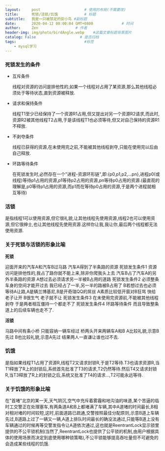 ```yaml
---
layout:     post                    # 使用的布局(不需要改)
title:      死锁/活锁/饥饿            # 标题
subtitle:   我是一只被禁足的安小鸟 #副标题
date:       2020-04-12 00:00:04 GMT+0800             # 时间
author:     Zen                 # 作者
header-img: img/photo/birdAngle.webp    #这篇文章标题背景图片
catalog: False                    # 是否归档
tags:                               #标签
    - mysql学习
---
```


### 死锁发生的条件

+ 互斥条件

    线程对资源的访问是排他性的,如果一个线程对占用了某资源,那么其他线程必须处于等待状态,直到资源被释放.

+ 请求和保持条件

    线程T1至少已经保持了一个资源R1占用,但又提出对另一个资源R2请求,而此时,资源R2被其他线程T2占用,于是该线程T1也必须等待,但又对自己保持的资源R1不释放.

+ 不剥夺条件

    线程已获得的资源,在未使用完之前,不能被其他线程剥夺,只能在使用完以后由自己释放.

+ 环路等待条件

    在死锁发生时,必然存在一个"进程-资源环形链",即:{p0,p1,p2,…pn},进程p0(或线程)等待p1占用的资源,p1等待p2占用的资源,pn等待p0占用的资源.(最直观的理解是,p0等待p1占用的资源,而p1而在等待p0占用的资源,于是两个进程就相互等待)


### 活锁
是指线程1可以使用资源,但它很礼貌,让其他线程先使用资源,线程2也可以使用资源,但它很绅士,也让其他线程先使用资源.这样你让我,我让你,最后两个线程都无法使用资源.

### 关于死锁与活锁的形象比喻

**死锁**



迎面开来的汽车A和汽车B过马路
汽车A得到了半条路的资源
死锁发生条件1
资源访问是排他性的,我占了路你就不能上来,除非你爬我头上去
汽车B占了汽车A的另外半条路的资源
A想过去必须请求另一半被B占用的道路
死锁发生条件2
必须整条车身的空间才能开过去
我已经占了一半,另一半的路被B占用了
B若想过去也必须等待A让路,A是辆兰博基尼,B是开奇瑞QQ的屌丝
A素质比较低开窗对B狂骂
快给老子让开
B很生气
老子就不让
死锁发生条件3
在未使用完资源前,不能被其他线程剥夺
于是两者相互僵持一个都走不了
死锁发生条件4
环路等待条件
而且导致整条道上的后续车辆也走不了.


**活锁**

马路中间有条小桥
只能容纳一辆车经过
桥两头开来两辆车A和B
A比较礼貌,示意B先过
B也比较礼貌,示意A先过
结果两人一直谦让谁也过不去.



### 饥饿

是指如果线程T1占用了资源R,线程T2又请求封锁R,于是T2等待.T3也请求资源R,当T1释放了R上的封锁后,系统首先批准了T3的请求,T2仍然等待.然后T4又请求封锁R,当T3释放了R上的封锁之后,系统又批准了T4的请求…,T2可能永远等待.

### 关于饥饿的形象比喻

在"首堵"北京的某一天,天气阴沉,空气中充斥着雾霾和地沟油的味道,某个苦逼的临时工交警正在处理塞车,有两条道A和B上都堵满了车辆,其中A道堵的时间最长,B相对相对堵的时间较短,这时,前面道路已疏通,交警按照最佳分配原则,示意B道上车辆先过,B道路上过了一辆又一辆,A道上排队时间最长的确没法通过,只能等B道上没有车辆通过的时候再等交警发指令让A道依次通过,这也就是ReentrantLock显示锁里提供的不公平锁机制(当然了,ReentrantLock也提供了公平锁的机制,由用户根据具体的使用场景而决定到底使用哪种锁策略),不公平锁能够提高吞吐量但不可避免的会造成某些线程的饥饿.
